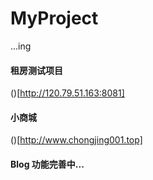 # MyProject
...ing
#### 租房测试项目
()[http://120.79.51.163:8081]
#### 小商城
()[http://www.chongjing001.top]
#### Blog 功能完善中...
